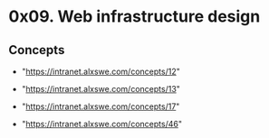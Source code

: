# 0x09. Web infrastructure design
## Concepts

* "https://intranet.alxswe.com/concepts/12"

* "https://intranet.alxswe.com/concepts/13"
* "https://intranet.alxswe.com/concepts/17"
* "https://intranet.alxswe.com/concepts/46"
